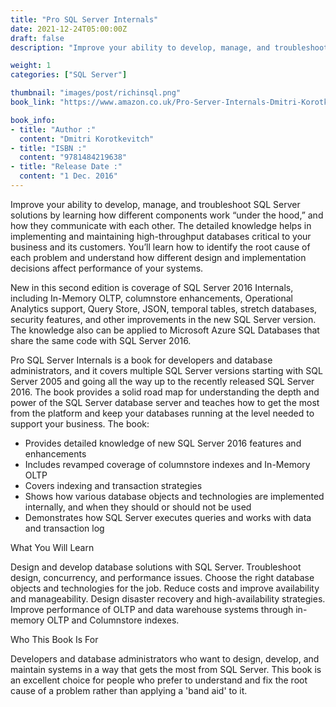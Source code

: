 ```yaml
---
title: "Pro SQL Server Internals"
date: 2021-12-24T05:00:00Z
draft: false
description: "Improve your ability to develop, manage, and troubleshoot SQL Server solutions by learning how different components work “under the hood,” and how they communicate with each other."

weight: 1
categories: ["SQL Server"]

thumbnail: "images/post/richinsql.png"
book_link: "https://www.amazon.co.uk/Pro-Server-Internals-Dmitri-Korotkevitch/dp/1484219635/ref=sr_1_1?dchild=1&keywords=Pro+SQL+Server+Internals&link_code=qs&qid=1633858116&qsid=258-5717528-6898663&sourceid=Mozilla-search&sr=8-1&sres=1484219635%2CB01HXJERTA%2C1484252543%2C1484219651%2CB00EKYXUO0%2C0470484284%2CB07FXCW836%2C1973136260%2CB079VDX9BM%2CB08191BQ8X%2CB00JDMQJYC%2CB0824466F3%2CB08W3TS6B2%2CB07V6CWS26%2CB08KGWGJHR%2CB08DG5X5NR&srpt=ABIS_BOOK"

book_info:
- title: "Author :"
  content: "Dmitri Korotkevitch"  
- title: "ISBN :"
  content: "9781484219638"
- title: "Release Date :"
  content: "1 Dec. 2016"
---
```


Improve your ability to develop, manage, and troubleshoot SQL Server solutions by learning how different components work “under the hood,” and how they communicate with each other. The detailed knowledge helps in implementing and maintaining high-throughput databases critical to your business and its customers. You’ll learn how to identify the root cause of each problem and understand how different design and implementation decisions affect performance of your systems.

New in this second edition is coverage of SQL Server 2016 Internals, including In-Memory OLTP, columnstore enhancements, Operational Analytics support, Query Store, JSON, temporal tables, stretch databases, security features, and other improvements in the new SQL Server version. The knowledge also can be applied to Microsoft Azure SQL Databases that share the same code with SQL Server 2016.

Pro SQL Server Internals is a book for developers and database administrators, and it covers multiple SQL Server versions starting with SQL Server 2005 and going all the way up to the recently released SQL Server 2016. The book provides a solid road map for understanding the depth and power of the SQL Server database server and teaches how to get the most from the platform and keep your databases running at the level needed to support your business. The book:
- Provides detailed knowledge of new SQL Server 2016 features and enhancements
- Includes revamped coverage of columnstore indexes and In-Memory OLTP
- Covers indexing and transaction strategies
- Shows how various database objects and technologies are implemented internally, and when they should or should not be used
- Demonstrates how SQL Server executes queries and works with data and transaction log

 
What You Will Learn

  Design and develop database solutions with SQL Server.
  Troubleshoot design, concurrency, and performance issues.
  Choose the right database objects and technologies for the job.
  Reduce costs and improve availability and manageability.
  Design disaster recovery and high-availability strategies.
  Improve performance of OLTP and data warehouse systems through in-memory OLTP and Columnstore indexes.

Who This Book Is For

Developers and database administrators who want to design, develop, and maintain systems in a way that gets the most from SQL Server. This book is an excellent choice for people who prefer to understand and fix the root cause of a problem rather than applying a 'band aid' to it.


